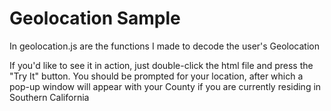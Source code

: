# Geolocation Sample

In geolocation.js are the functions I made to decode the user's Geolocation

If you'd like to see it in action, just double-click the html file and press the "Try It" button. You should be prompted for your location, after which a pop-up window will appear with your County if you are currently residing in Southern California
